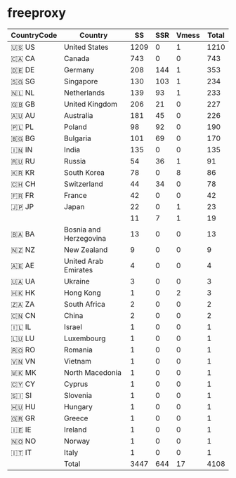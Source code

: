 # freeproxy

|CountryCode|Country|SS|SSR|Vmess|Total|
|  ----  | ----  |  ----  | ----  |  ----  | ----  |
|🇺🇸 US|United States|1209|0|1|1210|
|🇨🇦 CA|Canada|743|0|0|743|
|🇩🇪 DE|Germany|208|144|1|353|
|🇸🇬 SG|Singapore|130|103|1|234|
|🇳🇱 NL|Netherlands|139|93|1|233|
|🇬🇧 GB|United Kingdom|206|21|0|227|
|🇦🇺 AU|Australia|181|45|0|226|
|🇵🇱 PL|Poland|98|92|0|190|
|🇧🇬 BG|Bulgaria|101|69|0|170|
|🇮🇳 IN|India|135|0|0|135|
|🇷🇺 RU|Russia|54|36|1|91|
|🇰🇷 KR|South Korea|78|0|8|86|
|🇨🇭 CH|Switzerland|44|34|0|78|
|🇫🇷 FR|France|42|0|0|42|
|🇯🇵 JP|Japan|22|0|1|23|
| ||11|7|1|19|
|🇧🇦 BA|Bosnia and Herzegovina|13|0|0|13|
|🇳🇿 NZ|New Zealand|9|0|0|9|
|🇦🇪 AE|United Arab Emirates|4|0|0|4|
|🇺🇦 UA|Ukraine|3|0|0|3|
|🇭🇰 HK|Hong Kong|1|0|2|3|
|🇿🇦 ZA|South Africa|2|0|0|2|
|🇨🇳 CN|China|2|0|0|2|
|🇮🇱 IL|Israel|1|0|0|1|
|🇱🇺 LU|Luxembourg|1|0|0|1|
|🇷🇴 RO|Romania|1|0|0|1|
|🇻🇳 VN|Vietnam|1|0|0|1|
|🇲🇰 MK|North Macedonia|1|0|0|1|
|🇨🇾 CY|Cyprus|1|0|0|1|
|🇸🇮 SI|Slovenia|1|0|0|1|
|🇭🇺 HU|Hungary|1|0|0|1|
|🇬🇷 GR|Greece|1|0|0|1|
|🇮🇪 IE|Ireland|1|0|0|1|
|🇳🇴 NO|Norway|1|0|0|1|
|🇮🇹 IT|Italy|1|0|0|1|
||Total|3447|644|17|4108|
